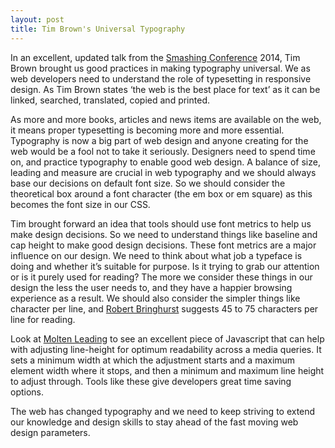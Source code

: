 ```yaml
---
layout: post
title: Tim Brown's Universal Typography 
---
```


In an excellent, updated talk from the [Smashing Conference](http://smashingconf.com/) 2014, Tim Brown brought us good practices in making typography universal. We as web developers need to understand the role of typesetting in responsive design. As Tim Brown states ‘the web is the best place for text’ as it can be linked, searched, translated, copied and printed.

As more and more books, articles and news items are available on the web, it means proper typesetting is becoming more and more essential. Typography is now a big part of web design and anyone creating for the web would be a fool not to take it seriously. Designers need to spend time on, and practice typography to enable good web design. A balance of size, leading and measure are crucial in web typography and we should always base our decisions on default font size. So we should consider the theoretical box around a font character (the em box or em square) as this becomes the font size in our CSS.

Tim brought forward an idea that tools should use font metrics to help us make design decisions. So we need to understand things like baseline and cap height to make good design decisions. These font metrics are a major influence on our design. We need to think about what job a typeface is doing and whether it’s suitable for purpose. Is it trying to grab our attention or is it purely used for reading? The more we consider these things in our design the less the user needs to, and they have a happier browsing experience as a result. We should also consider the simpler things like character per line, and [Robert Bringhurst](http://en.wikipedia.org/wiki/Robert_Bringhurst) suggests 45 to 75 characters per line for reading.

Look at [Molten Leading](https://github.com/Wilto/Molten-Leading) to see an excellent piece of Javascript that can help with adjusting line-height for optimum readability across a media queries. It sets a minimum width at which the adjustment starts and a maximum element width where it stops, and then a minimum and maximum line height to adjust through. Tools like these give developers great time saving options.

The web has changed typography and we need to keep striving to extend our knowledge and design skills to stay ahead of the fast moving web design parameters.
